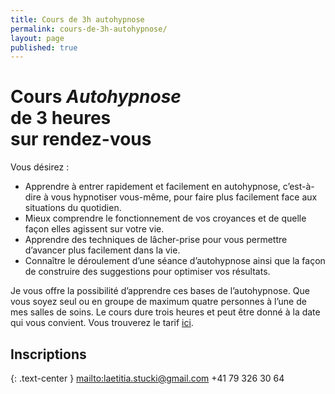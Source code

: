 ```yaml
---
title: Cours de 3h autohypnose
permalink: cours-de-3h-autohypnose/
layout: page
published: true
---
```



# Cours *Autohypnose*<br/>de 3 heures<br/>sur rendez-vous

Vous désirez :

- Apprendre à entrer rapidement et facilement en autohypnose, c’est-à-dire à vous hypnotiser vous-même, pour faire plus facilement face aux situations du quotidien.
- Mieux comprendre le fonctionnement de vos croyances et de quelle façon elles agissent sur votre vie.
- Apprendre des techniques de lâcher-prise pour vous permettre d’avancer plus facilement dans la vie.
- Connaître le déroulement d’une séance d’autohypnose ainsi que la façon de construire des suggestions pour optimiser vos résultats.

Je vous offre la possibilité d’apprendre ces bases de l’autohypnose. Que vous soyez seul ou en groupe de maximum quatre personnes à l’une de mes salles de soins. Le cours dure trois heures et peut être donné à la date qui vous convient. Vous trouverez le tarif [ici](http://laetitia-stucki.ch/tarifs/).


## Inscriptions

{: .text-center }
<mailto:laetitia.stucki@gmail.com>
<i class="fa fa-mobile"></i> +41 79 326 30 64

